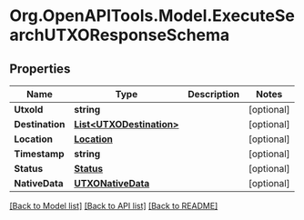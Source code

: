 
# Org.OpenAPITools.Model.ExecuteSearchUTXOResponseSchema

## Properties

Name | Type | Description | Notes
------------ | ------------- | ------------- | -------------
**UtxoId** | **string** |  | [optional] 
**Destination** | [**List&lt;UTXODestination&gt;**](UTXODestination.md) |  | [optional] 
**Location** | [**Location**](Location.md) |  | [optional] 
**Timestamp** | **string** |  | [optional] 
**Status** | [**Status**](Status.md) |  | [optional] 
**NativeData** | [**UTXONativeData**](UTXONativeData.md) |  | [optional] 

[[Back to Model list]](../README.md#documentation-for-models)
[[Back to API list]](../README.md#documentation-for-api-endpoints)
[[Back to README]](../README.md)

